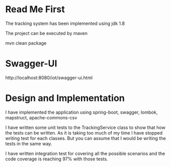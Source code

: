 # Read Me First
The tracking system has been implemented using jdk 1.8

The project can be executed by maven

mvn clean package

# Swagger-UI
http://localhost:8080/iot/swagger-ui.html

# Design and Implementation
I have implemented the application using spring-boot, swagger, lombok, mapstruct, apache-commons-csv

I have written some unit tests to the TrackingService class to show that how the tests can be written. As it is taking too much of my time I have stopped writing test for each classes. But you can assume that I would be writing the tests in the same way.

I have written integration test for covering all the possible scenarios and the code coverage is reaching 97% with those tests. 

